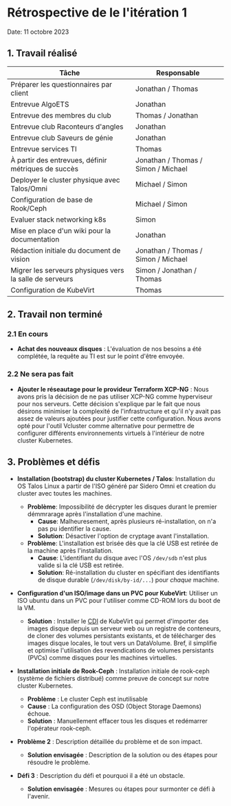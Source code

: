 # Rétrospective de le l'itération 1

Date: 11 octobre 2023

## 1. Travail réalisé

| Tâche                                                   | Responsable                         |
| ------------------------------------------------------- | ----------------------------------- |
| Préparer les questionnaires par client                  | Jonathan / Thomas                   |
| Entrevue AlgoETS                                        | Jonathan                            |
| Entrevue des membres du club                            | Thomas / Jonathan                   |
| Entrevue club Raconteurs d'angles                       | Jonathan                            |
| Entrevue club Saveurs de génie                          | Jonathan                            |
| Entrevue services TI                                    | Thomas                              |
| À partir des entrevues, définir métriques de succès     | Jonathan / Thomas / Simon / Michael |
| Deployer le cluster physique avec Talos/Omni            | Michael / Simon                     |
| Configuration de base de Rook/Ceph                      | Michael / Simon                     |
| Evaluer stack networking k8s                            | Simon                               |
| Mise en place d'un wiki pour la documentation           | Jonathan                            |
| Rédaction initiale du document de vision                | Jonathan / Thomas / Simon / Michael |
| Migrer les serveurs physiques vers la salle de serveurs | Simon / Jonathan / Thomas           |
| Configuration de KubeVirt                               | Thomas                              |

## 2. Travail non terminé

### 2.1 En cours

- **Achat des nouveaux disques** : L'évaluation de nos besoins a été complétée,
  la requête au TI est sur le point d'être envoyée.

### 2.2 Ne sera pas fait

- **Ajouter le réseautage pour le provideur Terraform XCP-NG** : Nous avons pris
  la décision de ne pas utiliser XCP-NG comme hyperviseur pour nos serveurs.
  Cette décision s'explique par le fait que nous désirons minimiser la
  complexité de l'infrastructure et qu'il n'y avait pas assez de valeurs
  ajoutées pour justifier cette configuration. Nous avons opté pour l'outil
  Vcluster comme alternative pour permettre de configurer différents
  environnements virtuels à l'intérieur de notre cluster Kubernetes.

## 3. Problèmes et défis

- **Installation (bootstrap) du cluster Kubernetes / Talos**: Installation du OS
  Talos Linux a partir de l'ISO généré par Sidero Omni et creation du cluster
  avec toutes les machines.
  - **Problème**: Impossibilité de décrypter les disques durant le premier
    démmrarage après l'installation d'une machine.
    - **Cause**: Malheuresement, après plusieurs ré-installation, on n'a pas pu
      identifier la cause.
    - **Solution**: Désactiver l'option de cryptage avant l'installation.
  - **Problème**: L'installation est brisée dès que la clé USB est retirée de la
    machine après l'installation.
    - **Cause**: L'identifiant du disque avec l'OS `/dev/sdb` n'est plus valide
      si la clé USB est retirée.
    - **Solution**: Ré-installation du cluster en spécifiant des identifiants de
      disque durable (`/dev/disk/by-id/...`) pour _chaque_ machine.

- **Configuration d'un ISO/image dans un PVC pour KubeVirt**: Utiliser un ISO
  ubuntu dans un PVC pour l'utiliser comme CD-ROM lors du boot de la VM.
  - **Solution** : Installer le
    [CDI](https://kubevirt.io/user-guide/operations/containerized_data_importer/)
    de KubeVirt qui permet d'importer des images disque depuis un serveur web ou
    un registre de conteneurs, de cloner des volumes persistants existants, et
    de télécharger des images disque locales, le tout vers un DataVolume. Bref,
    il simplifie et optimise l'utilisation des revendications de volumes
    persistants (PVCs) comme disques pour les machines virtuelles.

- **Installation initiale de Rook-Ceph** : Installation initiale de rook-ceph
  (système de fichiers distribué) comme preuve de concept sur notre cluster
  Kubernetes.
  - **Problème** : Le cluster Ceph est inutilisable
  - **Cause** : La configuration des OSD (Object Storage Daemons) échoue.
  - **Solution** : Manuellement effacer tous les disques et redémarrer
    l'opérateur rook-ceph.

- **Problème 2** : Description détaillée du problème et de son impact.
  - **Solution envisagée** : Description de la solution ou des étapes pour
    résoudre le problème.
- **Défi 3** : Description du défi et pourquoi il a été un obstacle.
  - **Solution envisagée** : Mesures ou étapes pour surmonter ce défi à
    l'avenir.
